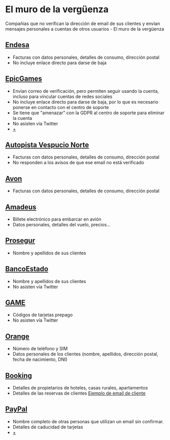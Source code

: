 # El muro de la vergüenza 
Compañías que no verifican la dirección de email de sus clientes y envían mensajes personales a cuentas de otros usuarios - El muro de la vergüenza

## [Endesa](https://view.digital.endesaclientes.com)

* Facturas con datos personales, detalles de consumo, dirección postal
* No incluye enlace directo para darse de baja

## [EpicGames](https://www.epicgames.com)

* Envían correo de verificación, pero permiten seguir usando la cuenta, incluso para vincular cuentas de redes sociales
* No incluye enlace directo para darse de baja, por lo que es necesario ponerse en contacto con el centro de soporte
* Se tiene que "amenazar" con la GDPR al centro de soporte para eliminar la cuenta
* No asisten vía Twitter
* [+](https://twitter.com/0xJCG/status/1046861462239686656)

## [Autopista Vespucio Norte](http://www.vespucionorte.cl/)

* Facturas con datos personales, detalles de consumo, dirección postal
* No responden a los avisos de que ese email no está verificado

## [Avon](REPSERVICEMEX@avon.com)

* Facturas con datos personales, detalles de consumo, dirección postal

## [Amadeus](eticket@amadeus.com)

* Billete electrónico para embarcar en avión
* Datos personales, detalles del vuelo, precios...

## [Prosegur](proseguralarmas.com)

* Nombre y apellidos de sus clientes

## [BancoEstado](https://www.bancoestado.cl/)

* Nombre y apellidos de sus clientes
* No asisten vía Twitter


## [GAME](https://www.game.es/)

* Códigos de tarjetas prepago
* No asisten vía Twitter


## [Orange](https://www.orange.es/)

* Número de teléfono y SIM
* Datos personales de los clientes (nombre, apellidos, dirección postal, fecha de nacimiento, DNI)

## [Booking](https://booking.com)

* Detalles de propietarios de hoteles, casas rurales, apartamentos
* Detalles de las reservas de clientes
[Ejemplo de email de cliente](https://www.dropbox.com/s/sjhco87yuyud2vj/booking.png?dl=1)

## [PayPal](https://www.paypal.com/)

* Nombre completo de otras personas que utilizan un email sin confirmar.
* Detalles de caducidad de tarjetas
* [+](https://twitter.com/garaolaza/status/1145929806468603905)
